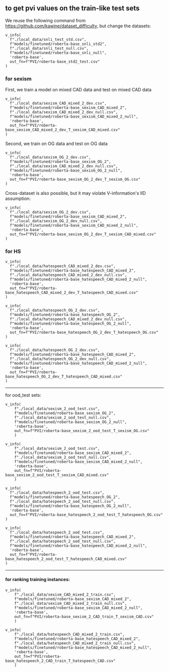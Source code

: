 ## to get pvi values on the train-like test sets

We reuse the following command from https://github.com/kawine/dataset_difficulty, but change the datasets:

```
v_info(
  f"./local_data/snli_test_std.csv",
  f"models/finetuned/roberta-base_snli_std2",
  f"./local_data/snli_test_null.csv", 
  f"models/finetuned/roberta-base_snli_null",
  'roberta-base',
  out_fn=f"PVI/roberta-base_std2_test.csv"
)
```

### for sexism

First, we train a model on mixed CAD data and test on mixed CAD data
```
v_info(
  f"./local_data/sexism_CAD_mixed_2_dev.csv",
  f"models/finetuned/roberta-base_sexism_CAD_mixed_2",
  f"./local_data/sexism_CAD_mixed_2_dev_null.csv", 
  f"models/finetuned/roberta-base_sexism_CAD_mixed_2_null",
  'roberta-base',
  out_fn=f"PVI/roberta-base_sexism_CAD_mixed_2_dev_T_sexism_CAD_mixed.csv"
)
```
Second, we train on OG data and test on OG data

```
v_info(
  f"./local_data/sexism_OG_2_dev.csv",
  f"models/finetuned/roberta-base_sexism_OG_2",
  f"./local_data/sexism_CAD_mixed_2_dev_null.csv", 
  f"models/finetuned/roberta-base_sexism_OG_2_null",
  'roberta-base',
  out_fn=f"PVI/roberta-base_sexism_OG_2_dev_T_sexism_OG.csv"
)
```

Cross-dataset  is also possible, but it may violate V-information's IID assumption:
```
v_info(
  f"./local_data/sexism_OG_2_dev.csv",
  f"models/finetuned/roberta-base_sexism_CAD_mixed_2",
  f"./local_data/sexism_OG_2_dev_null.csv", 
  f"models/finetuned/roberta-base_sexism_CAD_mixed_2_null",
  'roberta-base',
  out_fn=f"PVI/roberta-base_sexism_OG_2_dev_T_sexism_CAD_mixed.csv"
)
```

### for HS


```
v_info(
  f"./local_data/hatespeech_CAD_mixed_2_dev.csv",
  f"models/finetuned/roberta-base_hatespeech_CAD_mixed_2",
  f"./local_data/hatespeech_CAD_mixed_2_dev_null.csv", 
  f"models/finetuned/roberta-base_hatespeech_CAD_mixed_2_null",
  'roberta-base',
  out_fn=f"PVI/roberta-base_hatespeech_CAD_mixed_2_dev_T_hatespeech_CAD_mixed.csv"
)
```

```
v_info(
  f"./local_data/hatespeech_OG_2_dev.csv",
  f"models/finetuned/roberta-base_hatespeech_OG_2",
  f"./local_data/hatespeech_CAD_mixed_2_dev_null.csv", 
  f"models/finetuned/roberta-base_hatespeech_OG_2_null",
  'roberta-base',
  out_fn=f"PVI/roberta-base_hatespeech_OG_2_dev_T_hatespeech_OG.csv"
)
```

```
v_info(
  f"./local_data/hatespeech_OG_2_dev.csv",
  f"models/finetuned/roberta-base_hatespeech_CAD_mixed_2",
  f"./local_data/hatespeech_OG_2_dev_null.csv", 
  f"models/finetuned/roberta-base_hatespeech_CAD_mixed_2_null",
  'roberta-base',
  out_fn=f"PVI/roberta-base_hatespeech_OG_2_dev_T_hatespeech_CAD_mixed.csv"
)
```

--------------------------------------------------------------------------------------------

for ood_test sets:

```
v_info(
  	f"./local_data/sexism_2_ood_test.csv",
  	f"models/finetuned/roberta-base_sexism_OG_2",
  	f"./local_data/sexism_2_ood_test_null.csv", 
  	f"models/finetuned/roberta-base_sexism_OG_2_null",
  	'roberta-base',
  	out_fn=f"PVI/roberta-base_sexism_2_ood_test_T_sexism_OG.csv"
	)
```

```
v_info(
  	f"./local_data/sexism_2_ood_test.csv",
  	f"models/finetuned/roberta-base_sexism_CAD_mixed_2",
  	f"./local_data/sexism_2_ood_test_null.csv",
  	f"models/finetuned/roberta-base_sexism_CAD_mixed_2_null",
  	'roberta-base',
  	out_fn=f"PVI/roberta-base_sexism_2_ood_test_T_sexism_CAD_mixed.csv"
	)
```

```
v_info(
  f"./local_data/hatespeech_2_ood_test.csv",
  f"models/finetuned/roberta-base_hatespeech_OG_2",
  f"./local_data/hatespeech_2_ood_test_null.csv", 
  f"models/finetuned/roberta-base_hatespeech_OG_2_null",
  'roberta-base',
  out_fn=f"PVI/roberta-base_hatespeech_2_ood_test_T_hatespeech_OG.csv"
)
```

```
v_info(
  f"./local_data/hatespeech_2_ood_test.csv",
  f"models/finetuned/roberta-base_hatespeech_CAD_mixed_2",
  f"./local_data/hatespeech_2_ood_test_null.csv",
  f"models/finetuned/roberta-base_hatespeech_CAD_mixed_2_null",
  'roberta-base',
  out_fn=f"PVI/roberta-base_hatespeech_2_ood_test_T_hatespeech_CAD_mixed.csv"
)
```

--------------------------------------------------------------------------------------------


#### for ranking training instances:

```
v_info(
  	f"./local_data/sexism_CAD_mixed_2_train.csv",
  	f"models/finetuned/roberta-base_sexism_CAD_mixed_2",
  	f"./local_data/sexism_CAD_mixed_2_train_null.csv", 
  	f"models/finetuned/roberta-base_sexism_CAD_mixed_2_null",
  	'roberta-base',
  	out_fn=f"PVI/roberta-base_sexism_2_CAD_train_T_sexism_CAD.csv"
	)
```

```
v_info(
  	f"./local_data/hatespeech_CAD_mixed_2_train.csv",
  	f"models/finetuned/roberta-base_hatespeech_CAD_mixed_2",
  	f"./local_data/hatespeech_CAD_mixed_2_train_null.csv", 
  	f"models/finetuned/roberta-base_hatespeech_CAD_mixed_2_null",
  	'roberta-base',
  	out_fn=f"PVI/roberta-base_hatespeech_2_CAD_train_T_hatespeech_CAD.csv"
	)
```
